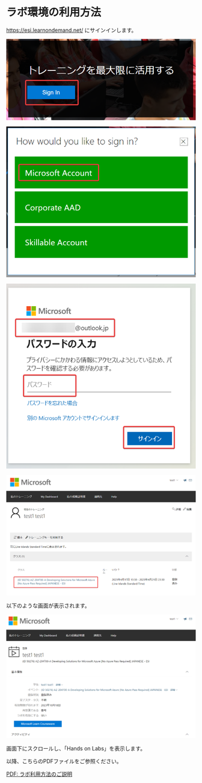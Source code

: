 # ラボ環境の利用方法

https://esi.learnondemand.net/ にサインインします。

![](images/ss-2023-04-17-08-34-39.png)

![](images/ss-2023-04-17-08-35-00.png)

![](images/ss-2023-04-17-08-35-37.png)

![](images/ss-2023-04-17-08-36-51.png)

以下のような画面が表示されます。

![](images/ss-2023-04-17-08-33-12.png)

画面下にスクロールし、「Hands on Labs」を表示します。

以降、こちらのPDFファイルをご参照ください。

[PDF: ラボ利用方法のご説明](CloudSliceLab.pdf)